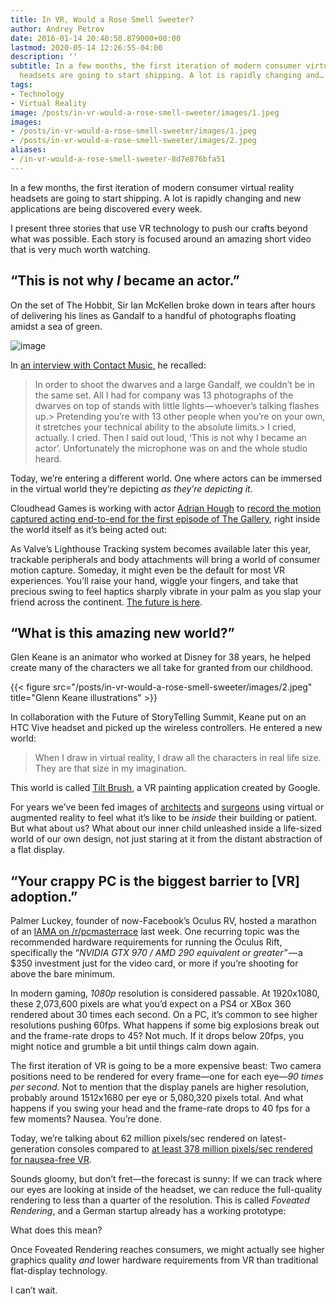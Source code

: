 ```yaml
---
title: In VR, Would a Rose Smell Sweeter?
author: Andrey Petrov
date: 2016-01-14 20:40:50.879000+00:00
lastmod: 2020-05-14 12:26:55-04:00
description: ''
subtitle: In a few months, the first iteration of modern consumer virtual reality
  headsets are going to start shipping. A lot is rapidly changing and…
tags:
- Technology
- Virtual Reality
image: /posts/in-vr-would-a-rose-smell-sweeter/images/1.jpeg
images:
- /posts/in-vr-would-a-rose-smell-sweeter/images/1.jpeg
- /posts/in-vr-would-a-rose-smell-sweeter/images/2.jpeg
aliases:
- /in-vr-would-a-rose-smell-sweeter-8d7e876bfa51
---
```

In a few months, the first iteration of modern consumer virtual reality headsets are going to start shipping. A lot is rapidly changing and new applications are being discovered every week.

I present three stories that use VR technology to push our crafts beyond what was possible. Each story is focused around an amazing short video that is very much worth watching.

## “This is not why _I_ became an actor.”

On the set of The Hobbit, Sir Ian McKellen broke down in tears after hours of delivering his lines as Gandalf to a handful of photographs floating amidst a sea of green.

![image](/posts/in-vr-would-a-rose-smell-sweeter/images/1.jpeg#layoutTextWidth)

In [an interview with Contact Music](http://www.contactmusic.com/ian-mckellen/news/ian-mckellen-broke-down-on-the-hobbit-set_3378939), he recalled:
> In order to shoot the dwarves and a large Gandalf, we couldn’t be in the same set. All I had for company was 13 photographs of the dwarves on top of stands with little lights — whoever’s talking flashes up.> Pretending you’re with 13 other people when you’re on your own, it stretches your technical ability to the absolute limits.> I cried, actually. I cried. Then I said out loud, ‘This is not why I became an actor’. Unfortunately the microphone was on and the whole studio heard.

Today, we’re entering a different world. One where actors can be immersed in the virtual world they’re depicting _as they’re depicting it._

Cloudhead Games is working with actor [Adrian Hough](http://www.imdb.com/name/nm0396406/) to [record the motion captured acting end-to-end for the first episode of The Gallery](http://www.thegallerygame.com/blog/storyinvr/), right inside the world itself as it’s being acted out:


As Valve’s Lighthouse Tracking system becomes available later this year, trackable peripherals and body attachments will bring a world of consumer motion capture. Someday, it might even be the default for most VR experiences. You’ll raise your hand, wiggle your fingers, and take that precious swing to feel haptics sharply vibrate in your palm as you slap your friend across the continent. [The future is here](https://webcache.googleusercontent.com/search?q=cache:kbNowrMCkzIJ:bash.org/%3F4281+&amp;cd=1&amp;hl=en&amp;ct=clnk&amp;gl=us).

## “What is this amazing new world?”

Glen Keane is an animator who worked at Disney for 38 years, he helped create many of the characters we all take for granted from our childhood.



{{< figure src="/posts/in-vr-would-a-rose-smell-sweeter/images/2.jpeg" title="Glenn Keane illustrations" >}}


In collaboration with the Future of StoryTelling Summit, Keane put on an HTC Vive headset and picked up the wireless controllers. He entered a new world:


> When I draw in virtual reality, I draw all the characters in real life size. They are that size in my imagination.

This world is called [Tilt Brush](http://www.tiltbrush.com/), a VR painting application created by Google.

For years we’ve been fed images of [architects](http://www.dezeen.com/2015/04/27/virtual-reality-architecture-more-powerful-cocaine-oculus-rift-ty-hedfan-olivier-demangel-ivr-nation/) and [surgeons](http://www.cnn.com/2016/01/07/health/google-cardboard-baby-saved/) using virtual or augmented reality to feel what it’s like to be _inside_ their building or patient. But what about us? What about our inner child unleashed inside a life-sized world of our own design, not just staring at it from the distant abstraction of a flat display.

## “Your crappy PC is the biggest barrier to [VR] adoption.”

Palmer Luckey, founder of now-Facebook’s Oculus RV, hosted a marathon of an [IAMA on /r/pcmasterrace](https://www.reddit.com/r/pcmasterrace/comments/40ea0x/i_am_palmer_luckey_founder_of_oculus_and_designer/) last week. One recurring topic was the recommended hardware requirements for running the Oculus Rift, specifically the “_NVIDIA GTX 970 / AMD 290 equivalent or greater” —_ a $350 investment just for the video card, or more if you’re shooting for above the bare minimum.

In modern gaming, _1080p_ resolution is considered passable. At 1920x1080, these 2,073,600 pixels are what you’d expect on a PS4 or XBox 360 rendered about 30 times each second. On a PC, it’s common to see higher resolutions pushing 60fps. What happens if some big explosions break out and the frame-rate drops to 45? Not much. If it drops below 20fps, you might notice and grumble a bit until things calm down again.

The first iteration of VR is going to be a more expensive beast: Two camera positions need to be rendered for every frame—one for each eye—_90 times per second._ Not to mention that the display panels are higher resolution, probably around 1512x1680 per eye or 5,080,320 pixels total. And what happens if you swing your head and the frame-rate drops to 40 fps for a few moments? Nausea. You’re done.

Today, we’re talking about 62 million pixels/sec rendered on latest-generation consoles compared to [at least 378 million pixels/sec rendered for nausea-free VR](http://alex.vlachos.com/graphics/Alex_Vlachos_Advanced_VR_Rendering_GDC2015.pdf).

Sounds gloomy, but don’t fret—the forecast is sunny: If we can track where our eyes are looking at inside of the headset, we can reduce the full-quality rendering to less than a quarter of the resolution. This is called _Foveated Rendering_, and a German startup already has a working prototype:






What does this mean?

Once Foveated Rendering reaches consumers, we might actually see higher graphics quality _and_ lower hardware requirements from VR than traditional flat-display technology.

I can’t wait.
